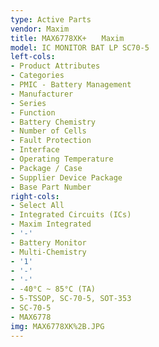 ```yaml
---
type: Active Parts
vendor: Maxim
title: MAX6778XK+　　Maxim
model: IC MONITOR BAT LP SC70-5
left-cols:
- Product Attributes
- Categories
- PMIC - Battery Management
- Manufacturer
- Series
- Function
- Battery Chemistry
- Number of Cells
- Fault Protection
- Interface
- Operating Temperature
- Package / Case
- Supplier Device Package
- Base Part Number
right-cols:
- Select All
- Integrated Circuits (ICs)
- Maxim Integrated
- '-'
- Battery Monitor
- Multi-Chemistry
- '1'
- '-'
- '-'
- -40°C ~ 85°C (TA)
- 5-TSSOP, SC-70-5, SOT-353
- SC-70-5
- MAX6778
img: MAX6778XK%2B.JPG
---
```

